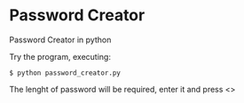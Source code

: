 # Password Creator

Password Creator in python

Try the program, executing:

```shell
$ python password_creator.py
```

The lenght of password will be required, enter it and press <<Enter>>

